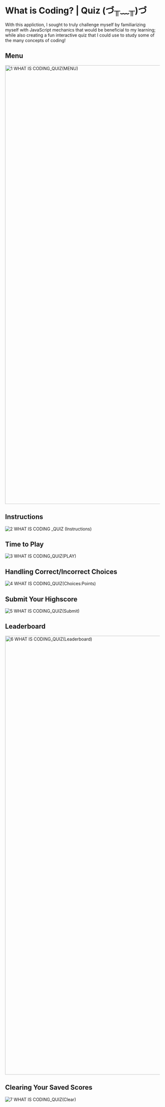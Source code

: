 # What is Coding? | Quiz (づ╥﹏╥)づ
With this appliction, I sought to truly challenge myself by familiarizing myself with JavaScript mechanics that would be beneficial to my learning; while also creating a fun interactive quiz that I could use to study some of the many concepts of coding!

## Menu
<img width="1422" alt="1 WHAT IS CODING_QUIZ(MENU)" src="https://github.com/byronontheboard/my-coding-quiz/assets/127366720/45be53a7-d082-4f89-9b80-f3b7459de921">

## Instructions
![2 WHAT IS CODING _QUIZ (Instructions)](https://github.com/byronontheboard/my-coding-quiz/assets/127366720/cf933045-c90f-4fb6-8856-4667a1e508e5)

## Time to Play
![3 WHAT IS CODING_QUIZ(PLAY)](https://github.com/byronontheboard/my-coding-quiz/assets/127366720/8bf486aa-8f8d-4d01-b185-49ff4c4a0540)

## Handling Correct/Incorrect Choices
![4 WHAT IS CODING_QUIZ(Choices:Points)](https://github.com/byronontheboard/my-coding-quiz/assets/127366720/a155743e-a3b7-4a24-893d-b60c41ca7fea)

## Submit Your Highscore
![5 WHAT IS CODING_QUIZ(Submit)](https://github.com/byronontheboard/my-coding-quiz/assets/127366720/23116c21-9cb8-4b9b-a073-61e756df66b9)

## Leaderboard
<img width="1422" alt="6 WHAT IS CODING_QUIZ(Leaderboard)" src="https://github.com/byronontheboard/my-coding-quiz/assets/127366720/af39be07-05f0-4535-9a09-17c2703e3476">

## Clearing Your Saved Scores
![7 WHAT IS CODING_QUIZ(Clear)](https://github.com/byronontheboard/my-coding-quiz/assets/127366720/953769bc-3fb7-4293-bfe0-ff80012ee869)
